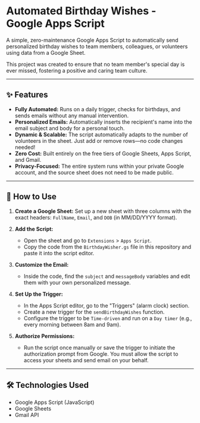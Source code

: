 # Automated Birthday Wishes - Google Apps Script

A simple, zero-maintenance Google Apps Script to automatically send personalized birthday wishes to team members, colleagues, or volunteers using data from a Google Sheet.

This project was created to ensure that no team member's special day is ever missed, fostering a positive and caring team culture.

---

## ✨ Features

*   **Fully Automated:** Runs on a daily trigger, checks for birthdays, and sends emails without any manual intervention.
*   **Personalized Emails:** Automatically inserts the recipient's name into the email subject and body for a personal touch.
*   **Dynamic & Scalable:** The script automatically adapts to the number of volunteers in the sheet. Just add or remove rows—no code changes needed!
*   **Zero Cost:** Built entirely on the free tiers of Google Sheets, Apps Script, and Gmail.
*   **Privacy-Focused:** The entire system runs within your private Google account, and the source sheet does not need to be made public.

---

## 🚀 How to Use

1.  **Create a Google Sheet:** Set up a new sheet with three columns with the exact headers: `FullName`, `Email`, and `DOB` (in MM/DD/YYYY format).

2.  **Add the Script:**
    *   Open the sheet and go to `Extensions` > `Apps Script`.
    *   Copy the code from the `BirthdayWisher.gs` file in this repository and paste it into the script editor.

3.  **Customize the Email:**
    *   Inside the code, find the `subject` and `messageBody` variables and edit them with your own personalized message.

4.  **Set Up the Trigger:**
    *   In the Apps Script editor, go to the "Triggers" (alarm clock) section.
    *   Create a new trigger for the `sendBirthdayWishes` function.
    *   Configure the trigger to be `Time-driven` and run on a `Day timer` (e.g., every morning between 8am and 9am).

5.  **Authorize Permissions:**
    *   Run the script once manually or save the trigger to initiate the authorization prompt from Google. You must allow the script to access your sheets and send email on your behalf.

---

## 🛠️ Technologies Used

*   Google Apps Script (JavaScript)
*   Google Sheets
*   Gmail API
